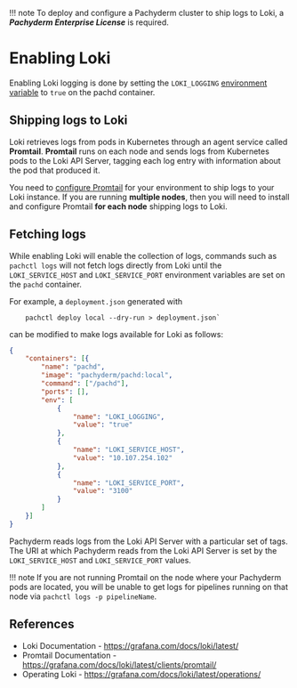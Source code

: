 !!! note To deploy and configure a Pachyderm cluster
to ship logs to Loki, 
a ***Pachyderm Enterprise License*** is required. 

# Enabling Loki

Enabling Loki logging is done by setting the `LOKI_LOGGING` [environment variable](https://docs.pachyderm.com/latest/deploy-manage/deploy/environment-variables/) to `true` on the pachd container.

## Shipping logs to Loki

Loki retrieves logs from pods in Kubernetes through
an agent service called **Promtail**. 
**Promtail** runs on each node and
sends logs from Kubernetes pods to the Loki API Server,
tagging each log entry with information
about the pod that produced it. 

You need to [configure Promtail](https://grafana.com/docs/loki/latest/clients/promtail/configuration/) for your environment
to ship logs to your Loki instance. 
If you are running **multiple nodes**, 
then you will need to install and configure Promtail
**for each node** shipping logs to Loki.


## Fetching logs

While enabling Loki will enable the collection of logs, commands such as `pachctl logs` will not fetch logs directly from Loki until the `LOKI_SERVICE_HOST` and `LOKI_SERVICE_PORT` environment variables are set on the `pachd` container.

For example, a `deployment.json` generated with 
```shell
    pachctl deploy local --dry-run > deployment.json`     
```
can be modified to make logs available for Loki as follows:

```json
{
    "containers": [{
        "name": "pachd",
        "image": "pachyderm/pachd:local",
        "command": ["/pachd"],
        "ports": [],
        "env": [
            {
                "name": "LOKI_LOGGING",
                "value": "true"
            },
            {
                "name": "LOKI_SERVICE_HOST",
                "value": "10.107.254.102"
            },
            {
                "name": "LOKI_SERVICE_PORT",
                "value": "3100"
            }
        ]
    }]
}
```

Pachyderm reads logs from the Loki API Server with a particular set of tags. The URI at which Pachyderm reads from the Loki API Server is set by the `LOKI_SERVICE_HOST` and `LOKI_SERVICE_PORT` values.

!!! note If you are not running Promtail on the node where your Pachyderm pods are located, you will be unable to get logs for pipelines running on that node via `pachctl logs -p pipelineName`.

## References

* Loki Documentation - https://grafana.com/docs/loki/latest/
* Promtail Documentation - https://grafana.com/docs/loki/latest/clients/promtail/
* Operating Loki - https://grafana.com/docs/loki/latest/operations/
